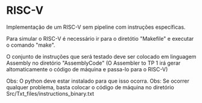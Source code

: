 # RISC-V
Implementação de um RISC-V sem pipeline com instruções específicas.

Para simular o RISC-V é necessário ir para o diretótio "Makefile" e executar o comando "make".

O conjunto de instruções que será testado deve ser colocado em linguagem Assembly no diretório "AssemblyCode" (O Assembler to TP 1 irá gerar altomaticamente o código de máquina e passa-lo para o RISC-V)

Obs: O python deve estar instalado para que isso ocorra.
Obs: Se ocorrer qualquer problema, basta colocar o código de máquina no diretório Src/Txt_files/instructions_binary.txt
